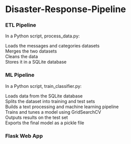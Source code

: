 # Disaster-Response-Pipeline


### ETL Pipeline

In a Python script, process_data.py:

Loads the messages and categories datasets<br/>
Merges the two datasets<br/>
Cleans the data<br/>
Stores it in a SQLite database

### ML Pipeline

In a Python script, train_classifier.py:

Loads data from the SQLite database<br/>
Splits the dataset into training and test sets<br/>
Builds a text processing and machine learning pipeline<br/>
Trains and tunes a model using GridSearchCV<br/>
Outputs results on the test set<br/>
Exports the final model as a pickle file

### Flask Web App
